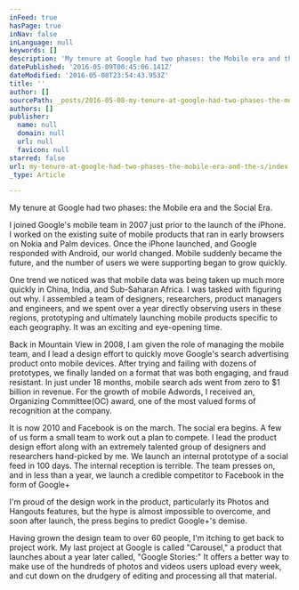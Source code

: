 ```yaml
---
inFeed: true
hasPage: true
inNav: false
inLanguage: null
keywords: []
description: 'My tenure at Google had two phases: the Mobile era and the Social Era.'
datePublished: '2016-05-09T00:45:06.141Z'
dateModified: '2016-05-08T23:54:43.953Z'
title: ''
author: []
sourcePath: _posts/2016-05-08-my-tenure-at-google-had-two-phases-the-mobile-era-and-the-s.md
authors: []
publisher:
  name: null
  domain: null
  url: null
  favicon: null
starred: false
url: my-tenure-at-google-had-two-phases-the-mobile-era-and-the-s/index.html
_type: Article

---
```

My tenure at Google had two phases: the Mobile era and the Social Era.

I joined Google's mobile team in 2007 just prior to the launch of the iPhone. I worked on the existing suite of mobile products that ran in early browsers on Nokia and Palm devices. Once the iPhone launched, and Google responded with Android, our world changed. Mobile suddenly became the future, and the number of users we were supporting began to grow quickly.

One trend we noticed was that mobile data was being taken up much more quickly in China, India, and Sub-Saharan Africa. I was tasked with figuring out why. I assembled a team of designers, researchers, product managers and engineers, and we spent over a year directly observing users in these regions, prototyping and ultimately launching mobile products specific to each geography. It was an exciting and eye-opening time.

Back in Mountain View in 2008, I am given the role of managing the mobile team, and I lead a design effort to quickly move Google's search advertising product onto mobile devices. After trying and failing with dozens of prototypes, we finally landed on a format that was both engaging, and fraud resistant. In just under 18 months, mobile search ads went from zero to $1 billion in revenue. For the growth of mobile Adwords, I received an, Organizing Committee(OC) award, one of the most valued forms of recognition at the company.

It is now 2010 and Facebook is on the march. The social era begins. A few of us form a small team to work out a plan to compete. I lead the product design effort along with an extremely talented group of designers and researchers hand-picked by me. We launch an internal prototype of a social feed in 100 days. The internal reception is terrible. The team presses on, and in less than a year, we launch a credible competitor to Facebook in the form of Google+

I'm proud of the design work in the product, particularly its Photos and Hangouts features, but the hype is almost impossible to overcome, and soon after launch, the press begins to predict Google+'s demise.

Having grown the design team to over 60 people, I'm itching to get back to project work. My last project at Google is called "Carousel," a product that launches about a year later called, "Google Stories:" It offers a better way to make use of the hundreds of photos and videos users upload every week, and cut down on the drudgery of editing and processing all that material.